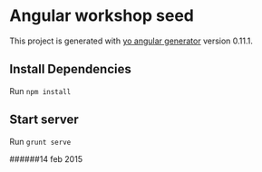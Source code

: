 # Angular workshop seed

This project is generated with [yo angular generator](https://github.com/yeoman/generator-angular)
version 0.11.1.


## Install Dependencies
Run `npm install`

## Start server
Run `grunt serve`

######14 feb 2015